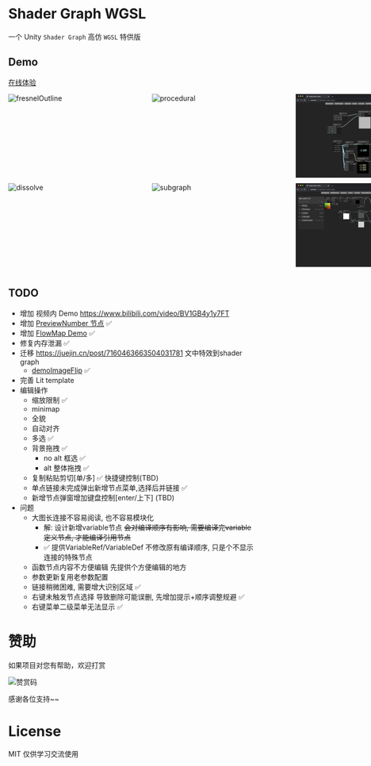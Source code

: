 # Shader Graph WGSL

一个 Unity `Shader Graph` 高仿 `WGSL` 特供版

## Demo

[在线体验](https://deepkolos.github.io/shader-graph-wgsl/)

<div style="display: grid; grid: repeat(2, 180px) / auto-flow 290px;">
  <img width="280" alt="fresnelOutline" src="./screenshots/fresnelOutline.png">
  <img width="280" alt="dissolve" src="./screenshots/dissolve.png">
  <img width="280" alt="procedural" src="./screenshots/procedural.png">
  <img width="280" alt="subgraph" src="./screenshots/subgraph.png"> 
  <img width="280" alt="subgraph" src="./screenshots/previewNumber.png"> 
  <img width="280" alt="subgraph" src="./screenshots/flowmap.png"> 
</div>

## TODO

- 增加 视频内 Demo https://www.bilibili.com/video/BV1GB4y1y7FT
- 增加 [PreviewNumber 节点](https://deepkolos.github.io/shader-graph-wgsl/?graph=devUtility) ✅
- 增加 [FlowMap Demo](https://deepkolos.github.io/shader-graph-wgsl/?graph=demoFlowMap) ✅
- 修复内存泄漏 ✅
- 迁移 https://juejin.cn/post/7160463663504031781 文中特效到shader graph
  - [demoImageFlip](https://deepkolos.github.io/shader-graph-wgsl/?graph=demoImageFlip) ✅
- 完善 Lit template
- 编辑操作
  - 缩放限制 ✅
  - minimap
  - 全貌
  - 自动对齐
  - 多选 ✅
  - 背景拖拽 ✅
    - no alt 框选 ✅
    - alt 整体拖拽 ✅
  - 复制粘贴剪切[单/多] ✅ 快捷键控制(TBD)
  - 单点链接未完成弹出新增节点菜单,选择后并链接 ✅
  - 新增节点弹窗增加键盘控制[enter/上下] (TBD)
- 问题
  - 大图长连接不容易阅读, 也不容易模块化
    - 解: 设计新增variable节点 ~~会对编译顺序有影响, 需要编译完variable 定义节点, 才能编译引用节点~~
    - ✅ 提供VariableRef/VariableDef 不修改原有编译顺序, 只是个不显示连接的特殊节点
  - 函数节点内容不方便编辑 先提供个方便编辑的地方
  - 参数更新复用老参数配置
  - 链接稍微困难, 需要增大识别区域 ✅
  - 右键未触发节点选择 导致删除可能误删, 先增加提示+顺序调整规避 ✅
  - 右键菜单二级菜单无法显示 ✅

# 赞助

如果项目对您有帮助，欢迎打赏

<img src="https://upload-images.jianshu.io/upload_images/252050-d3d6bfdb1bb06ddd.png?imageMogr2/auto-orient/strip%7CimageView2/2/w/1240" alt="赞赏码" width="300">

感谢各位支持~~
# License

MIT 仅供学习交流使用